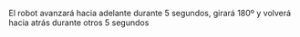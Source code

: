 El robot avanzará hacia adelante durante 5 segundos, girará 180º y volverá hacia atrás durante otros 5 segundos
